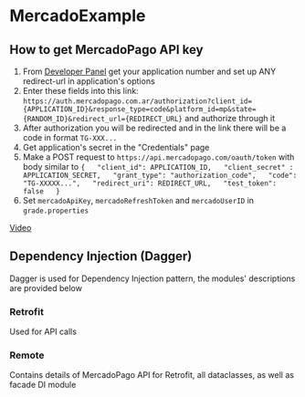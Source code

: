 # MercadoExample

## How to get MercadoPago API key
1. From [Developer Panel](https://www.mercadopago.com.ar/developers/panel/) get your
application number and set up ANY redirect-url in application's options
2. Enter these fields into this link: `https://auth.mercadopago.com.ar/authorization?client_id={APPLICATION_ID}&response_type=code&platform_id=mp&state={RANDOM_ID}&redirect_url={REDIRECT_URL}`
and authorize through it
3. After authorization you will be redirected and in the link there will be a code in format `TG-XXX...`
4. Get application's secret in the "Credentials" page
5. Make a POST request to `https://api.mercadopago.com/oauth/token` with body similar to
   `{  
   "client_id": APPLICATION_ID,  
   "client_secret" : APPLICATION_SECRET,  
   "grant_type": "authorization_code",  
   "code": "TG-XXXXX...",  
   "redirect_uri": REDIRECT_URL,  
   "test_token": false  
   }`
6. Set `mercadoApiKey`, `mercadoRefreshToken` and `mercadoUserID` in `grade.properties`


[Video](https://youtu.be/I0yR0awzo0A)

## Dependency Injection (Dagger)
Dagger is used for Dependency Injection pattern, the modules' descriptions are provided below

### Retrofit
Used for API calls

### Remote
Contains details of MercadoPago API for Retrofit, all dataclasses, as well as facade DI module
